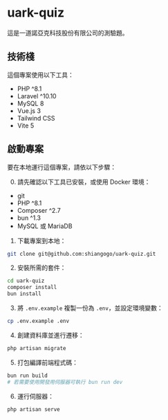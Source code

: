# uark-quiz

這是一道諾亞克科技股份有限公司的測驗題。

## 技術棧

這個專案使用以下工具：

* PHP ^8.1
* Laravel ^10.10
* MySQL 8
* Vue.js 3
* Tailwind CSS
* Vite 5

## 啟動專案

要在本地運行這個專案，請依以下步驟：

0. 請先確認以下工具已安裝，或使用 Docker 環境：
* git
* PHP ^8.1
* Composer ^2.7
* bun ^1.3
* MySQL 或 MariaDB

1. 下載專案到本地：
```bash
git clone git@github.com:shiangogo/uark-quiz.git
```

2. 安裝所需的套件：
```bash
cd uark-quiz
composer install
bun install
```

3. 將 `.env.example` 複製一份為 `.env`，並設定環境變數：
```bash
cp .env.example .env
```

4. 創建資料庫並進行遷移：
```bash
php artisan migrate
```

5. 打包編譯前端程式碼：
```bash
bun run build
# 若需要使用開發用伺服器可執行 bun run dev
```

6. 運行伺服器：
```bash
php artisan serve
```
